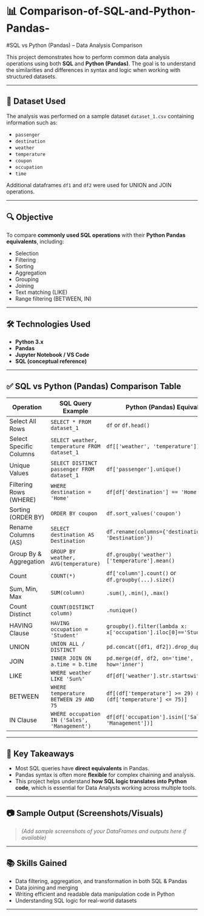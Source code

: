 #  📊 Comparison-of-SQL-and-Python-Pandas-

#SQL vs Python (Pandas) – Data Analysis Comparison

This project demonstrates how to perform common data analysis operations using both **SQL** and **Python (Pandas)**. The goal is to understand the similarities and differences in syntax and logic when working with structured datasets.

---

## 📁 Dataset Used

The analysis was performed on a sample dataset `dataset_1.csv` containing information such as:
- `passenger`
- `destination`
- `weather`
- `temperature`
- `coupon`
- `occupation`
- `time`

Additional dataframes `df1` and `df2` were used for UNION and JOIN operations.

---

## 🔍 Objective

To compare **commonly used SQL operations** with their **Python Pandas equivalents**, including:
- Selection
- Filtering
- Sorting
- Aggregation
- Grouping
- Joining
- Text matching (LIKE)
- Range filtering (BETWEEN, IN)

---

## 🛠️ Technologies Used

- **Python 3.x**
- **Pandas**
- **Jupyter Notebook / VS Code**
- **SQL (conceptual reference)**

---

## ✅ SQL vs Python (Pandas) Comparison Table

| Operation                  | SQL Query Example                                             | Python (Pandas) Equivalent                             |
|---------------------------|---------------------------------------------------------------|--------------------------------------------------------|
| Select All Rows           | `SELECT * FROM dataset_1`                                     | `df` or `df.head()`                                    |
| Select Specific Columns   | `SELECT weather, temperature FROM dataset_1`                  | `df[['weather', 'temperature']]`                       |
| Unique Values             | `SELECT DISTINCT passenger FROM dataset_1`                    | `df['passenger'].unique()`                             |
| Filtering Rows (WHERE)    | `WHERE destination = 'Home'`                                  | `df[df['destination'] == 'Home']`                      |
| Sorting (ORDER BY)        | `ORDER BY coupon`                                             | `df.sort_values('coupon')`                             |
| Rename Columns (AS)       | `SELECT destination AS Destination`                           | `df.rename(columns={'destination': 'Destination'})`    |
| Group By & Aggregation    | `GROUP BY weather, AVG(temperature)`                          | `df.groupby('weather')['temperature'].mean()`          |
| Count                     | `COUNT(*)`                                                    | `df['column'].count()` or `df.groupby(...).size()`     |
| Sum, Min, Max             | `SUM(column)`                                                 | `.sum()`, `.min()`, `.max()`                           |
| Count Distinct            | `COUNT(DISTINCT column)`                                      | `.nunique()`                                           |
| HAVING Clause             | `HAVING occupation = 'Student'`                               | `groupby().filter(lambda x: x['occupation'].iloc[0]=='Student')` |
| UNION                     | `UNION ALL / DISTINCT`                                        | `pd.concat([df1, df2]).drop_duplicates()`              |
| JOIN                      | `INNER JOIN ON a.time = b.time`                               | `pd.merge(df, df2, on='time', how='inner')`            |
| LIKE                      | `WHERE weather LIKE 'Sun%'`                                   | `df[df['weather'].str.startswith('Sun')]`              |
| BETWEEN                   | `WHERE temperature BETWEEN 29 AND 75`                         | `df[(df['temperature'] >= 29) & (df['temperature'] <= 75)]` |
| IN Clause                 | `WHERE occupation IN ('Sales', 'Management')`                 | `df[df['occupation'].isin(['Sales', 'Management'])]`   |

---

## 📌 Key Takeaways

- Most SQL queries have **direct equivalents** in Pandas.
- Pandas syntax is often more **flexible** for complex chaining and analysis.
- This project helps understand **how SQL logic translates into Python code**, which is essential for Data Analysts working across multiple tools.

---

## 📷 Sample Output (Screenshots/Visuals)

> *(Add sample screenshots of your DataFrames and outputs here if available)*

---

## 📚 Skills Gained

- Data filtering, aggregation, and transformation in both SQL & Pandas
- Data joining and merging
- Writing efficient and readable data manipulation code in Python
- Understanding SQL logic for real-world datasets

---


